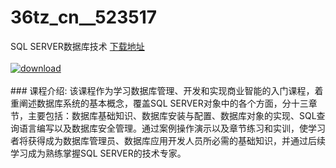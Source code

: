 # 36tz_cn__523517
SQL SERVER数据库技术
[下载地址](http://www.36tz.cn/article/523517 "下载地址")
<br/></br>[![download](http://36tz.cn/muke_img/2018_09_2-5-300x232.png "下载地址")](http://www.36tz.cn/article/523517 "下载地址")
<br/></br>### 课程介绍:
该课程作为学习数据库管理、开发和实现商业智能的入门课程，着重阐述数据库系统的基本概念，覆盖SQL SERVER对象中的各个方面，分十三章节，主要包括：数据库基础知识、数据库安装与配置、数据库对象的实现、SQL查询语言编写以及数据库安全管理。通过案例操作演示以及章节练习和实训，使学习者将获得成为数据库管理员、数据库应用开发人员所必需的基础知识，并通过后续学习成为熟练掌握SQL SERVER的技术专家。


